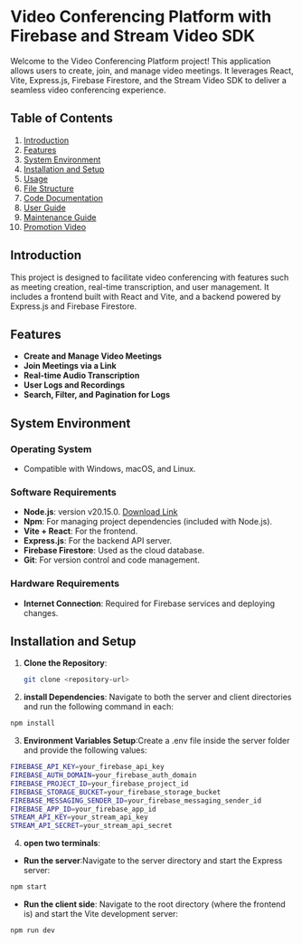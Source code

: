 # Video Conferencing Platform with Firebase and Stream Video SDK

Welcome to the Video Conferencing Platform project! This application allows users to create, join, and manage video meetings. It leverages React, Vite, Express.js, Firebase Firestore, and the Stream Video SDK to deliver a seamless video conferencing experience.

## Table of Contents

1. [Introduction](#introduction)
2. [Features](#features)
3. [System Environment](#system-environment)
4. [Installation and Setup](#installation-and-setup)
5. [Usage](#usage)
6. [File Structure](#file-structure)
7. [Code Documentation](#code-documentation)
8. [User Guide](#user-guide)
9. [Maintenance Guide](#maintenance-guide)
10. [Promotion Video](#promotion-video)

## Introduction

This project is designed to facilitate video conferencing with features such as meeting creation, real-time transcription, and user management. It includes a frontend built with React and Vite, and a backend powered by Express.js and Firebase Firestore.

## Features

- **Create and Manage Video Meetings**
- **Join Meetings via a Link**
- **Real-time Audio Transcription**
- **User Logs and Recordings**
- **Search, Filter, and Pagination for Logs**

## System Environment

### Operating System

- Compatible with Windows, macOS, and Linux.

### Software Requirements

- **Node.js**: version v20.15.0. [Download Link](https://nodejs.org/en)
- **Npm**: For managing project dependencies (included with Node.js).
- **Vite + React**: For the frontend.
- **Express.js**: For the backend API server.
- **Firebase Firestore**: Used as the cloud database.
- **Git**: For version control and code management.

### Hardware Requirements

- **Internet Connection**: Required for Firebase services and deploying changes.

## Installation and Setup

1. **Clone the Repository**:
   ```bash
   git clone <repository-url>
   ```
2. **install Dependencies**: Navigate to both the server and client directories and run the following command in each:

```bash
npm install
```

3. **Environment Variables Setup**:Create a .env file inside the server folder and provide the following values:

```bash
FIREBASE_API_KEY=your_firebase_api_key
FIREBASE_AUTH_DOMAIN=your_firebase_auth_domain
FIREBASE_PROJECT_ID=your_firebase_project_id
FIREBASE_STORAGE_BUCKET=your_firebase_storage_bucket
FIREBASE_MESSAGING_SENDER_ID=your_firebase_messaging_sender_id
FIREBASE_APP_ID=your_firebase_app_id
STREAM_API_KEY=your_stream_api_key
STREAM_API_SECRET=your_stream_api_secret
```

4. **open two terminals**:

- **Run the server**:Navigate to the server directory and start the Express server:

```bash
npm start
```

- **Run the client side**: Navigate to the root directory (where the frontend is) and start the Vite development server:

```bash
npm run dev
```
